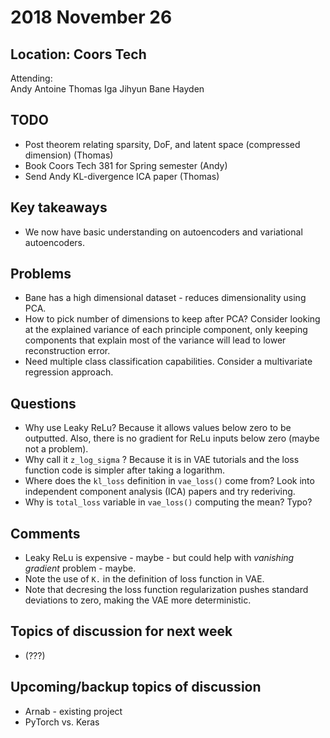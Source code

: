 # 2018 November 26
## Location: Coors Tech 


Attending:  
Andy Antoine Thomas Iga Jihyun Bane Hayden   

**TODO**
-----
- Post theorem relating sparsity, DoF, and latent space (compressed dimension)  (Thomas)  
- Book Coors Tech 381 for Spring semester (Andy)  
- Send Andy KL-divergence ICA paper (Thomas)

**Key takeaways**  
-----------------  
- We now have basic understanding on autoencoders and variational autoencoders.  


**Problems**  
------------------------  
- Bane has a high dimensional dataset - reduces dimensionality using PCA.  
- How to pick number of dimensions to keep after PCA?  Consider looking at the explained variance of each principle component, only keeping components that explain most of the variance will lead to lower reconstruction error.   
- Need multiple class classification capabilities.  Consider a multivariate regression approach.  

**Questions**   
-------------------------   
- Why use Leaky ReLu?  Because it allows values below zero to be outputted.  Also, there is no gradient for ReLu inputs below zero (maybe not a problem).     
- Why call it `z_log_sigma` ? Because it is in VAE tutorials and the loss function code is simpler after taking a logarithm.  
- Where does the `kl_loss` definition in `vae_loss()` come from?  Look into independent component analysis (ICA) papers and try rederiving.  
- Why is `total_loss` variable in `vae_loss()` computing the mean?  Typo?  

**Comments**  
----------------------------  
- Leaky ReLu is expensive - maybe - but could help with *vanishing gradient* problem - maybe.  
- Note the use of `K.` in the definition of loss function in VAE.  
- Note that decresing the loss function regularization pushes standard deviations to zero, making the VAE more deterministic.  


**Topics of discussion for next week**      
----------------------------------    
- (???)  

Upcoming/backup topics of discussion     
------------------------------------  
- Arnab - existing project   
- PyTorch vs. Keras   


